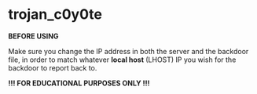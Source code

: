 # trojan_c0y0te

**BEFORE USING**

Make sure you change the IP address in both the server and the backdoor file, in order to match whatever __local host__ (LHOST) IP you wish for the backdoor to report back to.


**!!! FOR EDUCATIONAL PURPOSES ONLY !!!**
